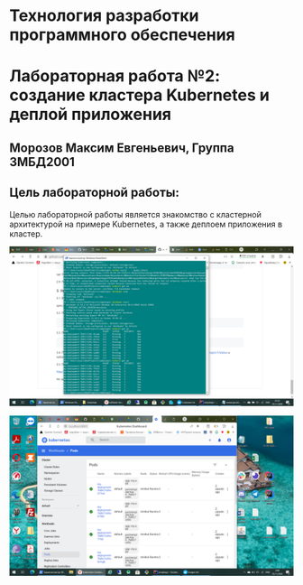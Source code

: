 # Технология разработки программного обеспечения
# Лабораторная работа №2: создание кластера Kubernetes и деплой приложения
## Морозов Максим Евгеньевич, Группа 3МБД2001
## Цель лабораторной работы: 
Целью лабораторной работы является знакомство с кластерной архитектурой на примере Kubernetes, а также деплоем приложения в кластер.


![](3.3.png)

![](3.5.png)
